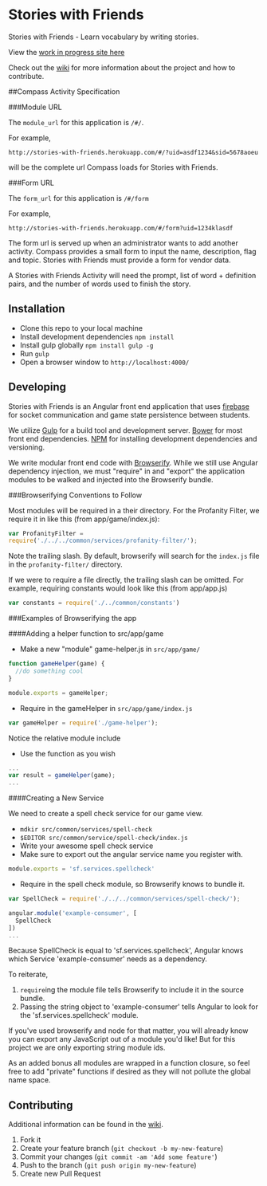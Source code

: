 # Stories with Friends

Stories with Friends - Learn vocabulary by writing stories.

View the [work in progress site
here](https://storieswithfriends.firebaseapp.com/#/)

Check out the [wiki](https://github.com/empirical-org/Stories-With-Friends/wiki) for more information about the project and how to contribute.

##Compass Activity Specification

###Module URL

The `module_url` for this application is `/#/`.

For example,

```
http://stories-with-friends.herokuapp.com/#/?uid=asdf1234&sid=5678aoeu
```

will be the complete url Compass loads for Stories with Friends.

###Form URL

The `form_url` for this application is `/#/form`

For example,

```
http://stories-with-friends.herokuapp.com/#/form?uid=1234klasdf
```

The form url is served up when an administrator wants to add another
activity. Compass provides a small form to input the name, description,
flag and topic. Stories with Friends must provide a form for vendor
data.

A Stories with Friends Activity will need the prompt, list of word +
definition pairs, and the number of words used to finish the story.

## Installation

* Clone this repo to your local machine
* Install development dependencies `npm install`
* Install gulp globally `npm install gulp -g`
* Run `gulp`
* Open a browser window to `http://localhost:4000/`

## Developing

Stories with Friends is an Angular front end application that uses
[firebase](https://www.firebase.com/) for socket communication and game
state persistence between students.

We utilize [Gulp](http://gulpjs.com/) for a build tool and development server. [Bower](http://bower.io/)
for most front end dependencies. [NPM](http://www.npmjs.org) for
installing development dependencies and versioning.

We write modular front end code with [Browserify](http://browserify.org/). While we still use
Angular dependency injection, we must "require" in and "export" the
application modules to be walked and injected into the Browserify
bundle.

###Browserifying Conventions to Follow

Most modules will be required in a their directory. For the Profanity
Filter, we require it in like this (from app/game/index.js):

```js
var ProfanityFilter =
require('./../../common/services/profanity-filter/');
```

Note the trailing slash. By default, browserify will search for the
`index.js` file in the `profanity-filter/` directory.

If we were to require a file directly, the trailing slash can be
omitted. For example, requiring constants would look like this (from app/app.js)

```js
var constants = require('./../common/constants')
```

###Examples of Browserifying the app

####Adding a helper function to src/app/game

* Make a new "module" game-helper.js in `src/app/game/`
```js
function gameHelper(game) {
  //do something cool
}

module.exports = gameHelper;
```
* Require in the gameHelper in `src/app/game/index.js`

```js
var gameHelper = require('./game-helper');
```
Notice the relative module include

* Use the function as you wish

```js
...
var result = gameHelper(game);
...
```

####Creating a New Service

We need to create a spell check service for our game view.

* `mdkir src/common/services/spell-check`
* `$EDITOR src/common/service/spell-check/index.js`
* Write your awesome spell check service
* Make sure to export out the angular service name you register with.
```js
module.exports = 'sf.services.spellcheck'
```
* Require in the spell check module, so Browserify knows to bundle it.
```js
var SpellCheck = require('./../../common/services/spell-check/');

angular.module('example-consumer', [
  SpellCheck
])
...
```

Because SpellCheck is equal to 'sf.services.spellcheck', Angular knows
which Service 'example-consumer' needs as a dependency.

To reiterate,

1. `require`ing the module file tells Browserify to include it in the
   source bundle.
2. Passing the string object to 'example-consumer' tells Angular to look
   for the 'sf.services.spellcheck' module.

If you've used browserify and node for that matter, you will already
know you can export any JavaScript out of a module you'd like! But for
this project we are only exporting string module ids.

As an added bonus all modules are wrapped in a function closure, so feel
free to add "private" functions if desired as they will not pollute the
global name space.


## Contributing

Additional information can be found in the [wiki](https://github.com/empirical-org/Stories-With-Friends/wiki/contributing).

1. Fork it
2. Create your feature branch (`git checkout -b my-new-feature`)
3. Commit your changes (`git commit -am 'Add some feature'`)
4. Push to the branch (`git push origin my-new-feature`)
5. Create new Pull Request
